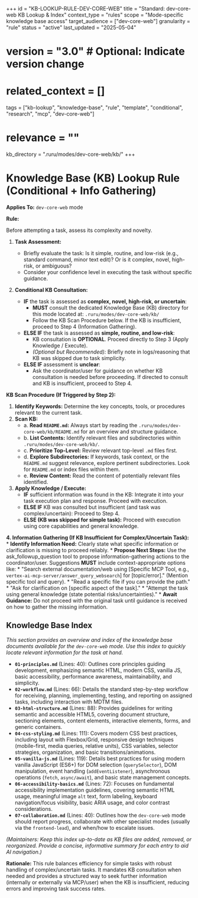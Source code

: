 +++
id = "KB-LOOKUP-RULE-DEV-CORE-WEB"
title = "Standard: dev-core-web KB Lookup & Index"
context_type = "rules"
scope = "Mode-specific knowledge base access"
target_audience = ["dev-core-web"]
granularity = "rule"
status = "active"
last_updated = "2025-05-04"
# version = "3.0" # Optional: Indicate version change
# related_context = []
tags = ["kb-lookup", "knowledge-base", "rule", "template", "conditional", "research", "mcp", "dev-core-web"]
# relevance = ""
kb_directory = ".ruru/modes/dev-core-web/kb/"
+++

# Knowledge Base (KB) Lookup Rule (Conditional + Info Gathering)

**Applies To:** `dev-core-web` mode

**Rule:**

Before attempting a task, assess its complexity and novelty.

1.  **Task Assessment:**
    *   Briefly evaluate the task: Is it simple, routine, and low-risk (e.g., standard command, minor text edit)? Or is it complex, novel, high-risk, or ambiguous?
    *   Consider your confidence level in executing the task without specific guidance.

2.  **Conditional KB Consultation:**
    *   **IF** the task is assessed as **complex, novel, high-risk, or uncertain**:
        *   **MUST** consult the dedicated Knowledge Base (KB) directory for this mode located at: `.ruru/modes/dev-core-web/kb/`
        *   Follow the KB Scan Procedure below. If the KB is insufficient, proceed to Step 4 (Information Gathering).
    *   **ELSE IF** the task is assessed as **simple, routine, and low-risk**:
        *   KB consultation is **OPTIONAL**. Proceed directly to Step 3 (Apply Knowledge / Execute).
        *   *(Optional but Recommended):* Briefly note in logs/reasoning that KB was skipped due to task simplicity.
    *   **ELSE IF** assessment is **unclear**:
        *   Ask the coordinator/user for guidance on whether KB consultation is needed before proceeding. If directed to consult and KB is insufficient, proceed to Step 4.

**KB Scan Procedure (If Triggered by Step 2):**

1.  **Identify Keywords:** Determine the key concepts, tools, or procedures relevant to the current task.
2.  **Scan KB:**
    *   a. **Read `README.md`:** Always start by reading the `.ruru/modes/dev-core-web/kb/README.md` for an overview and structure guidance.
    *   b. **List Contents:** Identify relevant files and subdirectories within `.ruru/modes/dev-core-web/kb/`.
    *   c. **Prioritize Top-Level:** Review relevant top-level `.md` files first.
    *   d. **Explore Subdirectories:** If keywords, task context, or the `README.md` suggest relevance, explore pertinent subdirectories. Look for `README.md` or index files within them.
    *   e. **Review Content:** Read the content of potentially relevant files identified.
3.  **Apply Knowledge / Execute:**
    *   **IF** sufficient information was found in the KB: Integrate it into your task execution plan and response. Proceed with execution.
    *   **ELSE IF** KB was consulted but insufficient (and task was complex/uncertain): Proceed to Step 4.
    *   **ELSE (KB was skipped for simple task):** Proceed with execution using core capabilities and general knowledge.

**4. Information Gathering (If KB Insufficient for Complex/Uncertain Task):**
    *   **Identify Information Need:** Clearly state what specific information or clarification is missing to proceed reliably.
    *   **Propose Next Steps:** Use the ask_followup_question tool to propose information-gathering actions to the coordinator/user. Suggestions **MUST** include context-appropriate options like:
        *   "Search external documentation/web using [Specific MCP Tool, e.g., `vertex-ai-mcp-server/answer_query_websearch`] for [topic/error]." (Mention specific tool and query).
        *   "Read a specific file if you can provide the path."
        *   "Ask for clarification on [specific aspect of the task]."
        *   "Attempt the task using general knowledge (state potential risks/uncertainties)."
    *   **Await Guidance:** Do not proceed with the original task until guidance is received on how to gather the missing information.

## Knowledge Base Index

*This section provides an overview and index of the knowledge base documents available for the `dev-core-web` mode. Use this index to quickly locate relevant information for the task at hand.*

*   **`01-principles.md`** (Lines: 40): Outlines core principles guiding development, emphasizing semantic HTML, modern CSS, vanilla JS, basic accessibility, performance awareness, maintainability, and simplicity.
*   **`02-workflow.md`** (Lines: 66): Details the standard step-by-step workflow for receiving, planning, implementing, testing, and reporting on assigned tasks, including interaction with MDTM files.
*   **`03-html-structure.md`** (Lines: 88): Provides guidelines for writing semantic and accessible HTML5, covering document structure, sectioning elements, content elements, interactive elements, forms, and generic containers.
*   **`04-css-styling.md`** (Lines: 111): Covers modern CSS best practices, including layout with Flexbox/Grid, responsive design techniques (mobile-first, media queries, relative units), CSS variables, selector strategies, organization, and basic transitions/animations.
*   **`05-vanilla-js.md`** (Lines: 119): Details best practices for using modern vanilla JavaScript (ES6+) for DOM selection (`querySelector`), DOM manipulation, event handling (`addEventListener`), asynchronous operations (`fetch`, `async/await`), and basic state management concepts.
*   **`06-accessibility-basics.md`** (Lines: 72): Focuses on fundamental accessibility implementation guidelines, covering semantic HTML usage, meaningful image `alt` text, form labeling, keyboard navigation/focus visibility, basic ARIA usage, and color contrast considerations.
*   **`07-collaboration.md`** (Lines: 40): Outlines how the `dev-core-web` mode should report progress, collaborate with other specialist modes (usually via the `frontend-lead`), and when/how to escalate issues.

*(Maintainers: Keep this index up-to-date as KB files are added, removed, or reorganized. Provide a concise, informative summary for each entry to aid AI navigation.)*


**Rationale:** This rule balances efficiency for simple tasks with robust handling of complex/uncertain tasks. It mandates KB consultation when needed and provides a structured way to seek further information (internally or externally via MCP/user) when the KB is insufficient, reducing errors and improving task success rates.
